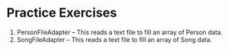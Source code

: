 ---
---
# Practice Exercises

1. PersonFileAdapter – This reads a text file to fill an array of Person data.
2. SongFileAdapter – This reads a text file to fill an array of Song data.
